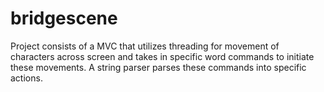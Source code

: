 # bridgescene
Project consists of a MVC that utilizes threading for movement of characters across screen and takes in specific word commands to initiate these movements.  A string parser parses these commands into specific actions.
